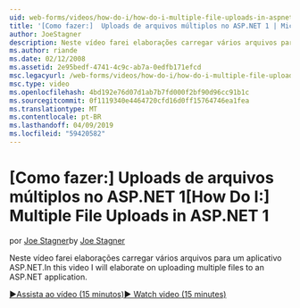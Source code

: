 ```yaml
---
uid: web-forms/videos/how-do-i/how-do-i-multiple-file-uploads-in-aspnet-1
title: '[Como fazer:]  Uploads de arquivos múltiplos no ASP.NET 1 | Microsoft Docs'
author: JoeStagner
description: Neste vídeo farei elaborações carregar vários arquivos para um aplicativo ASP.NET.
ms.author: riande
ms.date: 02/12/2008
ms.assetid: 2e95bedf-4741-4c9c-ab7a-0edfb171efcd
msc.legacyurl: /web-forms/videos/how-do-i/how-do-i-multiple-file-uploads-in-aspnet-1
msc.type: video
ms.openlocfilehash: 4bd192e76d07d1ab7b7fd000f2bf90d96cc91b1c
ms.sourcegitcommit: 0f1119340e4464720cfd16d0ff15764746ea1fea
ms.translationtype: MT
ms.contentlocale: pt-BR
ms.lasthandoff: 04/09/2019
ms.locfileid: "59420582"
---
```

# <a name="how-do-i--multiple-file-uploads-in-aspnet1"></a><span data-ttu-id="934ec-103">[Como fazer:]  Uploads de arquivos múltiplos no ASP.NET 1</span><span class="sxs-lookup"><span data-stu-id="934ec-103">[How Do I:]  Multiple File Uploads in ASP.NET 1</span></span>

<span data-ttu-id="934ec-104">por [Joe Stagner](https://github.com/JoeStagner)</span><span class="sxs-lookup"><span data-stu-id="934ec-104">by [Joe Stagner](https://github.com/JoeStagner)</span></span>

<span data-ttu-id="934ec-105">Neste vídeo farei elaborações carregar vários arquivos para um aplicativo ASP.NET.</span><span class="sxs-lookup"><span data-stu-id="934ec-105">In this video I will elaborate on uploading multiple files to an ASP.NET application.</span></span>

[<span data-ttu-id="934ec-106">&#9654;Assista ao vídeo (15 minutos)</span><span class="sxs-lookup"><span data-stu-id="934ec-106">&#9654; Watch video (15 minutes)</span></span>](https://channel9.msdn.com/Blogs/ASP-NET-Site-Videos/how-do-i-multiple-file-uploads-in-aspnet-1)
